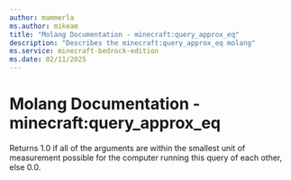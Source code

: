 ```yaml
---
author: mammerla
ms.author: mikeam
title: "Molang Documentation - minecraft:query_approx_eq"
description: "Describes the minecraft:query_approx_eq molang"
ms.service: minecraft-bedrock-edition
ms.date: 02/11/2025 
---
```


# Molang Documentation - minecraft:query_approx_eq

Returns 1.0 if all of the arguments are  within the smallest unit of measurement possible for the computer running this query of each other, else 0.0.
